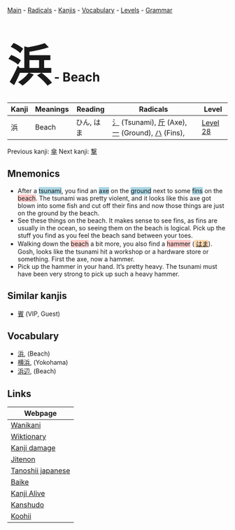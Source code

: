 <style> bigfont {font-size: 100px}</style>
[Main](../README.md) -
[Radicals](../radicals.md) -
[Kanjis](../kanjis.md) -
[Vocabulary](../vocabulary.md) -
[Levels](../levels.md) -
[Grammar](../grammar.md)
# <bigfont> 浜</bigfont> - Beach 

| Kanji | Meanings | Reading | Radicals | Level |
| --- | --- | --- | --- | --- |
| 浜 | Beach | ひん, はま | [氵](../radicals/氵.md) (Tsunami), [斤](../radicals/斤.md) (Axe), [一](../radicals/一.md) (Ground), [ハ](../radicals/ハ.md) (Fins),  | [Level 28](../levels/wk_level28.md) |

Previous kanji: [傘](傘.md) Next kanji: [撃](撃.md) 

## Mnemonics
 * After a <span style="background-color:#ADD8E6"> tsunami</span>, you find an <span style="background-color:#ADD8E6"> axe</span> on the <span style="background-color:#ADD8E6"> ground</span> next to some <span style="background-color:#ADD8E6"> fins</span> on the <span style="background-color:#ffcccb"> beach</span>. The tsunami was pretty violent, and it looks like this axe got blown into some fish and cut off their fins and now those things are just on the ground by the beach.
* See these things on the beach. It makes sense to see fins, as fins are usually in the ocean, so seeing them on the beach is logical. Pick up the stuff you find as you feel the beach sand between your toes.
* Walking down the <span style="background-color:#ffcccb"> beach</span> a bit more, you also find a <span style="background-color:#ffcccb"> hammer</span> (<span style="background-color:#fed8b1"> [はま](https://jisho.org/search/はま)</span>). Gosh, looks like the tsunami hit a workshop or a hardware store or something. First the axe, now a hammer.
* Pick up the hammer in your hand. It’s pretty heavy. The tsunami must have been very strong to pick up such a heavy hammer.


## Similar kanjis
 * [賓](賓.md) (VIP, Guest)


## Vocabulary
 * [浜](../vocabulary/浜.md), (Beach)
* [横浜](../vocabulary/浜.md), (Yokohama)
* [浜辺](../vocabulary/浜.md), (Beach)



## Links 

| Webpage |
| --- |
| [Wanikani          ](https://www.wanikani.com/kanji/浜) |
| [Wiktionary        ](https://en.wiktionary.org/wiki/浜) |
| [Kanji damage      ](http://www.kanjidamage.com/kanji/search?utf8=✓&q=浜) |
| [Jitenon           ](https://jitenon.com/kanji/浜) |
| [Tanoshii japanese ](https://www.tanoshiijapanese.com/dictionary/kanji.cfm?k=浜) |
| [Baike             ](https://baike.baidu.com/item/浜) |
| [Kanji Alive       ](https://app.kanjialive.com/浜) |
| [Kanshudo          ](https://www.kanshudo.com/searchmn?q=浜) |
| [Koohii            ](https://kanji.koohii.com/study/kanji/浜) |
